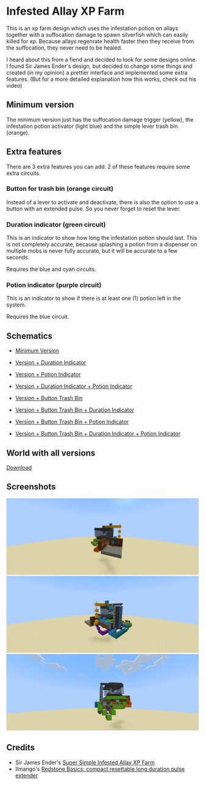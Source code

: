 # Infested Allay XP Farm

This is an xp farm design which uses the infestation potion on allays together with a suffocation damage to spawn silverfish which can easily killed for xp. Because allays regenrate health faster then they receive from the suffocation, they never need to be healed.

I heard about this from a fiend and decided to look for some designs online. I found Sir James Ender's design, but decided to change some things and created (in my opinion) a prettier interface and implemented some extra features. (But for a more detailed explanation how this works, check out his video)

## Minimum version

The minimum version just has the suffocation damage trigger (yellow), the infestation potion activator (light blue) and the simple lever trash bin (orange).

## Extra features

There are 3 extra features you can add. 2 of these features require some extra circuits.

### Button for trash bin (orange circuit)

Instead of a lever to activate and deactivate, there is also the option to use a button with an extended pulse. So you never forget to reset the lever.

### Duration indicator (green circuit)

This is an indicator to show how long the infestation potion should last. This is not completely accurate, because splashing a potion from a dispenser on multiple mobs is never fully accurate, but it will be accurate to a few seconds.

Requires the blue and cyan circuits.

### Potion indicator (purple circuit)

This is an indicator to show if there is at least one (1) potion left in the system.

Requires the blue circuit.

## Schematics

- [Minimum Version](/schematics/MinVersion.litematic)
- [Version + Duration Indicator](/schematics/Version+DurationIndicator.litematic)
- [Version + Potion Indicator](/schematics/Version+PotionIndicator.litematic)
- [Version + Duration Indicator + Potion Indicator](/schematics/Version+DurationIndicator+PotionIndicator.litematic)

- [Version + Button Trash Bin](/schematics/Version+TrashButton.litematic)
- [Version + Button Trash Bin + Duration Indicator](/schematics/Version+TrashButton+DurationIndicator.litematic)
- [Version + Button Trash Bin + Potion Indicator](/schematics/Version+TrashButton+PotionIndicator.litematic)
- [Version + Button Trash Bin + Duration Indicator + Potion Indicator](/schematics/Version+TrashButton+DurationIndicator+PotionIndicator.litematic)

## World with all versions

[Download](Infested_Allay_XP_Farm.zip)

## Screenshots

![From the front](/images/screenshot1.png)
![From the side](/images/screenshot2.png)
![From the back](/images/screenshot3.png)

## Credits

- Sir James Ender's [Super Simple Infested Allay XP Farm](https://www.youtube.com/watch?v=LB4EY_r9_jg&t=1159s)
- Ilmango's [Redstone Basics: compact resettable long duration pulse extender](https://www.youtube.com/watch?v=YlH7lWKa4cI)
